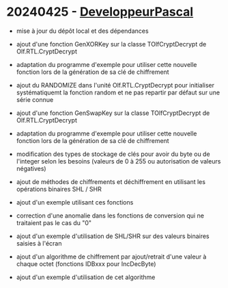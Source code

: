 # 20240425 - [DeveloppeurPascal](https://github.com/DeveloppeurPascal)

* mise à jour du dépôt local et des dépendances

* ajout d'une fonction GenXORKey sur la classe TOlfCryptDecrypt de Olf.RTL.CryptDecrypt
* adaptation du programme d'exemple pour utiliser cette nouvelle fonction lors de la génération de sa clé de chiffrement

* ajout du RANDOMIZE dans l'unité Olf.RTL.CryptDecrypt pour initialiser systématiquemt la fonction random et ne pas repartir par défaut sur une série connue

* ajout d'une fonction GenSwapKey sur la classe TOlfCryptDecrypt de Olf.RTL.CryptDecrypt
* adaptation du programme d'exemple pour utiliser cette nouvelle fonction lors de la génération de sa clé de chiffrement

* modification des types de stockage de clés pour avoir du byte ou de l'integer selon les besoins (valeurs de 0 à 255 ou autorisation de valeurs négatives)

* ajout de méthodes de chiffrements et déchiffrement en utilisant les opérations binaires SHL / SHR
* ajout d'un exemple utilisant ces fonctions

* correction  d'une anomalie dans les fonctions de conversion qui ne traitaient pas le cas du "0"
* ajout d'un exemple d'utilisation de SHL/SHR sur des valeurs binaires saisies à l'écran

* ajout d'un algorithme de chiffrement par ajout/retrait d'une valeur à chaque octet (fonctions IDBxxx pour IncDecByte)
* ajout d'un exemple d'utilisation de cet algorithme
